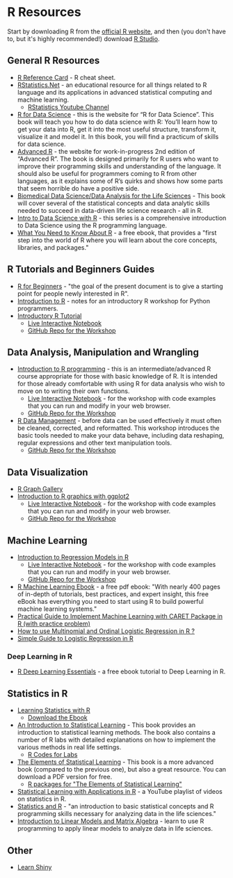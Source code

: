 # R Resources
Start by downloading R from the [official R website](https://www.r-project.org), and then (you don't have to, but it's highly recommended!) download [R Studio](https://www.rstudio.com/products/rstudio/download/).

## General R Resources
- [R Reference Card](http://tutorials.iq.harvard.edu/R/RProgramming/Short-refcard.pdf) - R cheat sheet.
- [RStatistics.Net](http://rstatistics.net) - an educational resource for all things related to R language and its applications in advanced statistical computing and machine learning.
  - [RStatistics Youtube Channel](https://www.youtube.com/user/TheLearnR)
- [R for Data Science](http://r4ds.had.co.nz) - this is the website for “R for Data Science”. This book will teach you how to do data science with R: You’ll learn how to get your data into R, get it into the most useful structure, transform it, visualize it and model it. In this book, you will find a practicum of skills for data science.
- [Advanced R](https://adv-r.hadley.nz) - the website for work-in-progress 2nd edition of “Advanced R”. The book is designed primarily for R users who want to improve their programming skills and understanding of the language. It should also be useful for programmers coming to R from other languages, as it explains some of R’s quirks and shows how some parts that seem horrible do have a positive side.
- [Biomedical Data Science/Data Analysis for the Life Sciences](http://genomicsclass.github.io/book/) - This book will cover several of the statistical concepts and data analytic skills needed to succeed in data-driven life science research - all in R.
- [Intro to Data Science with R](https://www.youtube.com/playlist?list=PLTJTBoU5HOCRrTs3cJK-PbHM39cwCU0PF) - this series is a comprehensive introduction to Data Science using the R programming language.
- [What You Need to Know About R](https://www.packtpub.com/packt/free-ebook/what-you-need-know-about-r) - a free ebook, that provides a "first step into the world of R where you will learn about the core concepts, libraries, and packages."

## R Tutorials and Beginners Guides
- [R for Beginners](https://cran.r-project.org/doc/contrib/Paradis-rdebuts_en.pdf) - "the goal of the present document is to give a starting point for people newly interested in R".
- [Introduction to R](https://ramnathv.github.io/pycon2014-r/) - notes for an introductory R workshop for Python programmers.
- [Introductory R Tutorial](http://tutorials.iq.harvard.edu/R/Rintro/Rintro.html)
  - [Live Interactive Notebook](http://tutorials-live.iq.harvard.edu:8000/notebooks/workshops/R/Rintro/Rintro.ipynb)
  - [GitHub Repo for the Workshop](https://github.com/IQSS/workshops/tree/master/R/Rintro)

## Data Analysis, Manipulation and Wrangling
- [Introduction to R programming](http://tutorials.iq.harvard.edu/R/RProgramming/Rprogramming.html) - this is an intermediate/advanced R course appropriate for those with basic knowledge of R. It is intended for those already comfortable with using R for data analysis who wish to move on to writing their own functions.
  - [Live Interactive Notebook](http://tutorials-live.iq.harvard.edu:8000/notebooks/workshops/R/Rintro/Rintro.ipynb) - for the workshop with code examples that you can run and modify in your web browser.
  - [GitHub Repo for the Workshop](https://github.com/IQSS/workshops/tree/master/R/RProgramming)
- [R Data Management](http://tutorials.iq.harvard.edu/R/RDataManagement/RDataManagement.html) - before data can be used effectively it must often be cleaned, corrected, and reformatted. This workshop introduces the basic tools needed to make your data behave, including data reshaping, regular expressions and other text manipulation tools.
  - [GitHub Repo for the Workshop](https://github.com/IQSS/workshops/tree/master/R/RDataManagement)

## Data Visualization
- [R Graph Gallery](https://www.r-graph-gallery.com)
- [Introduction to R graphics with ggplot2](http://tutorials.iq.harvard.edu/R/Rgraphics/Rgraphics.html)
  - [Live Interactive Notebook](http://tutorials-live.iq.harvard.edu:8000/user/i1KCukY16cju/notebooks/workshops/R/Rgraphics/Rgraphics.ipynb) - for the workshop with code examples that you can run and modify in your web browser.
  - [GitHub Repo for the Workshop](https://github.com/iqss/workshops/tree/master/R/Rgraphics)

## Machine Learning
- [Introduction to Regression Models in R](http://tutorials.iq.harvard.edu/R/Rstatistics/Rstatistics.html)
  - [Live Interactive Notebook](http://tutorials-live.iq.harvard.edu:8000/user/CoGsYBHNi0bV/notebooks/workshops/R/Rstatistics/Rstatistics.ipynb) - for the workshop with code examples that you can run and modify in your web browser.
  - [GitHub Repo for the Workshop](https://github.com/iqss/workshops/tree/master/R/Rstatistics)
- [R Machine Learning Ebook](https://www.packtpub.com/packt/free-ebook/r-machine-learning) - a free pdf ebook: "With nearly 400 pages of in-depth of tutorials, best practices, and expert insight, this free eBook has everything you need to start using R to build powerful machine learning systems."
- [Practical Guide to Implement Machine Learning with CARET Package in R (with practice problem)](https://www.analyticsvidhya.com/blog/2016/12/practical-guide-to-implement-machine-learning-with-caret-package-in-r-with-practice-problem/)
- [How to use Multinomial and Ordinal Logistic Regression in R ?](https://www.analyticsvidhya.com/blog/2016/02/multinomial-ordinal-logistic-regression/)
- [Simple Guide to Logistic Regression in R](https://www.analyticsvidhya.com/blog/2015/11/beginners-guide-on-logistic-regression-in-r/)

### Deep Learning in R
- [R Deep Learning Essentials](https://www.packtpub.com/free-ebook/r-deep-learning-essentials) - a free ebook tutorial to Deep Learning in R.

## Statistics in R
- [Learning Statistics with R](http://compcogscisydney.org/learning-statistics-with-r/)
  - [Download the Ebook](http://compcogscisydney.org/lsr/lsr-0.6.pdf)
- [An Introduction to Statistical Learning](https://www-bcf.usc.edu/~gareth/ISL/)  - This book provides an introduction to statistical learning methods. The book also contains a number of R labs with detailed explanations on how to implement the various methods in real life settings.
  - [R Codes for Labs](http://www-bcf.usc.edu/~gareth/ISL/code.html)
- [The Elements of Statistical Learning](https://web.stanford.edu/~hastie/ElemStatLearn/) - This book is a more advanced book (compared to the previous one), but also a great resource. You can download a PDF version for free.   
  - [R packages for "The Elements of Statistical Learning"](https://web.stanford.edu/%7Ehastie/ElemStatLearn/)
- [Statistical Learning with Applications in R](https://www.youtube.com/playlist?list=PL06ytJZ4Ak1rXmlvxTyAdOEfiVEzH00IK) - a YouTube playlist of videos on statistics in R.
- [Statistics and R](https://www.edx.org/course/statistics-r-harvardx-ph525-1x-1) - "an introduction to basic statistical concepts and R programming skills necessary for analyzing data in the life sciences."
- [Introduction to Linear Models and Matrix Algebra](https://www.edx.org/course/introduction-linear-models-matrix-harvardx-ph525-2x-2) - learn to use R programming to apply linear models to analyze data in life sciences.


## Other
- [Learn Shiny](https://shiny.rstudio.com/tutorial/)

